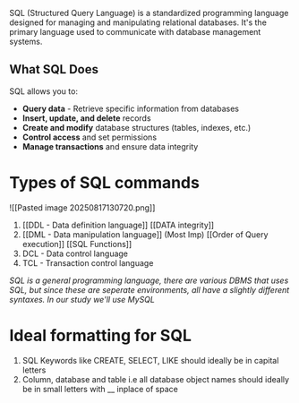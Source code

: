 SQL (Structured Query Language) is a standardized programming language designed for managing and manipulating relational databases. It's the primary language used to communicate with database management systems.

## What SQL Does

SQL allows you to:

- **Query data** - Retrieve specific information from databases
- **Insert, update, and delete** records
- **Create and modify** database structures (tables, indexes, etc.)
- **Control access** and set permissions
- **Manage transactions** and ensure data integrity

# Types of SQL commands
![[Pasted image 20250817130720.png]]

1. [[DDL - Data definition language]]
		[[DATA integrity]]
2. [[DML - Data manipulation language]] (Most Imp)
	[[Order of Query execution]]
	[[SQL Functions]]
3. DCL - Data control language
4. TCL - Transaction control language

*SQL is a general programming language, there are various DBMS that uses SQL, but since these are seperate environments, all have a slightly different syntaxes. In our study we'll use MySQL*
# Ideal formatting for SQL
1. SQL Keywords like CREATE, SELECT, LIKE should ideally be in capital letters
2. Column, database and table i.e all database object names should ideally be in small letters with __ inplace of space